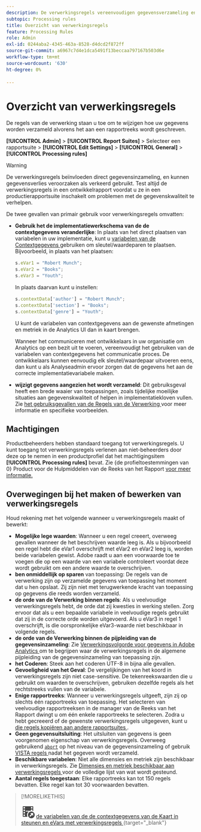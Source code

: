 ```yaml
---
description: De verwerkingsregels vereenvoudigen gegevensverzameling en beheren inhoud aangezien het naar rapportering wordt verzonden.
subtopic: Processing rules
title: Overzicht van verwerkingsregels
feature: Processing Rules
role: Admin
exl-id: 0244aba2-4345-463a-8528-d4dcd2f872ff
source-git-commit: a6967c7d4e1dca5491f13beccaa797167b503d6e
workflow-type: tm+mt
source-wordcount: '630'
ht-degree: 0%

---
```


# Overzicht van verwerkingsregels

De regels van de verwerking staan u toe om te wijzigen hoe uw gegevens worden verzameld alvorens het aan een rapportreeks wordt geschreven.

**[!UICONTROL Admin]** > **[!UICONTROL Report Suites]** > Selecteer een rapportsuite > **[!UICONTROL Edit Settings]** > **[!UICONTROL General]** > **[!UICONTROL Processing rules]**

>[!WARNING]
>
>De verwerkingsregels beïnvloeden direct gegevensinzameling, en kunnen gegevensverlies veroorzaken als verkeerd gebruikt. Test altijd de verwerkingsregels in een ontwikkelrapport voordat u ze in een productierapportsuite inschakelt om problemen met de gegevenskwaliteit te verhelpen.

De twee gevallen van primair gebruik voor verwerkingsregels omvatten:

* **Gebruik het de implementatiewerkschema van de de contextgegevens veranderlijke**: In plaats van het direct plaatsen van variabelen in uw implementatie, kunt u [ variabelen van de Contextgegevens ](/help/implement/vars/page-vars/contextdata.md) gebruiken om sleutel/waardeparen te plaatsen. Bijvoorbeeld, in plaats van het plaatsen:

  ```js
  s.eVar1 = "Robert Munch";
  s.eVar2 = "Books";
  s.eVar3 = "Youth";
  ```

  In plaats daarvan kunt u instellen:

  ```js
  s.contextData['author'] = "Robert Munch";
  s.contextData['section'] = "Books";
  s.contextData['genre'] = "Youth";
  ```

  U kunt de variabelen van contextgegevens aan de gewenste afmetingen en metriek in de Analytics UI dan in kaart brengen.

  Wanneer het communiceren met ontwikkelaars in uw organisatie om Analytics op een bezit uit te voeren, vereenvoudigt het gebruiken van de variabelen van contextgegevens het communicatie proces. De ontwikkelaars kunnen eenvoudig elk sleutel/waardepaar uitvoeren eens, dan kunt u als Analyseadmin ervoor zorgen dat de gegevens het aan de correcte implementatievariabele maken.

* **wijzigt gegevens aangezien het wordt verzameld**: Dit gebruiksgeval heeft een brede waaier van toepassingen, zoals tijdelijke moeilijke situaties aan gegevenskwaliteit of helpen in implementatiekloven vullen. Zie [ het gebruiksgevallen van de Regels van de Verwerking ](pr-use-cases.md) voor meer informatie en specifieke voorbeelden.

## Machtigingen

Productbeheerders hebben standaard toegang tot verwerkingsregels. U kunt toegang tot verwerkingsregels verlenen aan niet-beheerders door deze op te nemen in een productprofiel dat het machtigingsitem **[!UICONTROL Processing rules]** bevat. Zie {de profieltoestemmingen van 0} Product voor de Hulpmiddelen van de Reeks van het Rapport [ voor meer informatie.](/help/admin/admin-console/permissions/report-suite-tools.md)

## Overwegingen bij het maken of bewerken van verwerkingsregels

Houd rekening met het volgende wanneer u verwerkingsregels maakt of bewerkt:

* **Mogelijke lege waarden**: Wanneer u een regel creeert, overweeg gevallen wanneer de het beschrijven waarde leeg is. Als u bijvoorbeeld een regel hebt die eVar1 overschrijft met eVar2 en eVar2 leeg is, worden beide variabelen gewist. Adobe raadt u aan een voorwaarde toe te voegen die op een waarde van een variabele controleert voordat deze wordt gebruikt om een andere waarde te overschrijven.
* **ben onmiddellijk op sparen** van toepassing: De regels van de verwerking zijn op verzamelde gegevens van toepassing het moment dat u hen opslaat. Zij zijn niet met terugwerkende kracht van toepassing op gegevens die reeds worden verzameld.
* **de orde van de Verwerking binnen regels**: Als u veelvoudige verwerkingsregels hebt, de orde dat zij kwesties in werking stellen. Zorg ervoor dat als u een bepaalde variabele in veelvoudige regels gebruikt dat zij in de correcte orde worden uitgevoerd. Als u eVar3 in regel 1 overschrijft, is die oorspronkelijke eVar3-waarde niet beschikbaar in volgende regels.
* **de orde van de Verwerking binnen de pijpleiding van de gegevensinzameling**: Zie [ Verwerkingsvolgorde voor gegevens in Adobe Analytics ](/help/technotes/processing-order.md) om te begrijpen waar de verwerkingsregels in de algemene pijpleiding van de gegevensinzameling van toepassing zijn.
* **het Coderen**: Steek aan het coderen UTF-8 in bijna alle gevallen.
* **Gevoeligheid van het Geval**: De vergelijkingen van het koord in verwerkingsregels zijn niet case-sensitive. De tekenreekswaarden die u gebruikt om waarden te overschrijven, gebruiken dezelfde regels als het rechtstreeks vullen van de variabele.
* **Enige rapportreeks**: Wanneer u verwerkingsregels uitgeeft, zijn zij op slechts één rapportreeks van toepassing. Het selecteren van veelvoudige rapportreeksen in de manager van de Reeks van het Rapport dwingt u om één enkele rapportreeks te selecteren. Zodra u hebt gecreeerd of de gewenste verwerkingsregels uitgegeven, kunt u [ die regels kopiëren aan andere rapportsuites ](pr-copy.md).
* **Geen gegevensuitsluiting**: Het uitsluiten van gegevens is geen voorgenomen eigenschap van verwerkingsregels. Overweeg gebruikend [`abort`](/help/implement/vars/config-vars/abort.md) op het niveau van de gegevensinzameling of gebruik [ VISTA regels ](/help/technotes/vista.md) nadat het gegeven wordt verzameld.
* **Beschikbare variabelen**: Niet alle dimensies en metriek zijn beschikbaar in verwerkingsregels. Zie [ Dimensies en metriek beschikbaar aan verwerkingsregels ](pr-variables.md) voor de volledige lijst van wat wordt gesteund.
* **Aantal regels toegestaan**: Elke rapportreeks kan tot 150 regels bevatten. Elke regel kan tot 30 voorwaarden bevatten.

>[!MORELIKETHIS]
>
>![ VideoCheckedOut ](/help/assets/icons/VideoCheckedOut.svg) [ de variabelen van de de contextgegevens van de Kaart in steunen en eVars met verwerkingsregels ](https://experienceleague.adobe.com/en/docs/analytics-learn/tutorials/implementation/implementation-basics/map-contextdata-variables-into-props-and-evars-with-processing-rules){target="_blank"}
